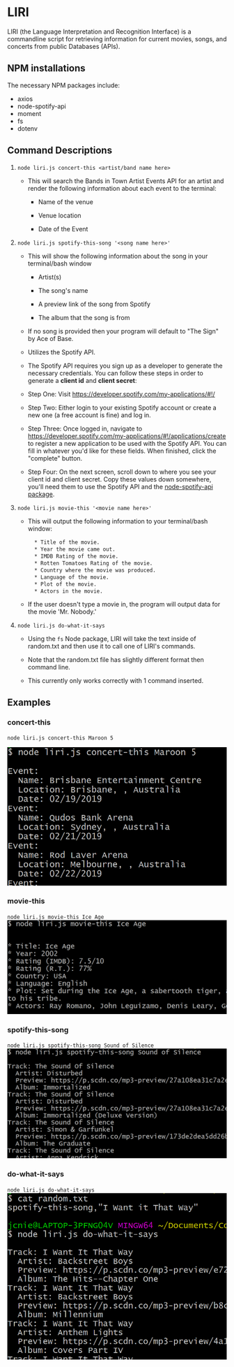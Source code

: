 # LIRI
LIRI (the Language Interpretation and Recognition Interface) is a commandline script for retrieving information for current movies, songs, and concerts from public Databases (APIs).

## NPM installations
The necessary NPM packages include:

 - axios
 - node-spotify-api
 - moment
 - fs
 - dotenv

## Command Descriptions

1. `node liri.js concert-this <artist/band name here>`

   * This will search the Bands in Town Artist Events API for an artist and render the following information about each event to the terminal:

     * Name of the venue

     * Venue location

     * Date of the Event 

2. `node liri.js spotify-this-song '<song name here>'`

   * This will show the following information about the song in your terminal/bash window

     * Artist(s)

     * The song's name

     * A preview link of the song from Spotify

     * The album that the song is from

   * If no song is provided then your program will default to "The Sign" by Ace of Base.

   * Utilizes the Spotify API.

   * The Spotify API requires you sign up as a developer to generate the necessary credentials. You can follow these steps in order to generate a **client id** and **client secret**:

   * Step One: Visit <https://developer.spotify.com/my-applications/#!/>

   * Step Two: Either login to your existing Spotify account or create a new one (a free account is fine) and log in.

   * Step Three: Once logged in, navigate to <https://developer.spotify.com/my-applications/#!/applications/create> to register a new application to be used with the Spotify API. You can fill in whatever you'd like for these fields. When finished, click the "complete" button.

   * Step Four: On the next screen, scroll down to where you see your client id and client secret. Copy these values down somewhere, you'll need them to use the Spotify API and the [node-spotify-api package](https://www.npmjs.com/package/node-spotify-api).

3. `node liri.js movie-this '<movie name here>'`

   * This will output the following information to your terminal/bash window:

     ```
       * Title of the movie.
       * Year the movie came out.
       * IMDB Rating of the movie.
       * Rotten Tomatoes Rating of the movie.
       * Country where the movie was produced.
       * Language of the movie.
       * Plot of the movie.
       * Actors in the movie.
     ```

   * If the user doesn't type a movie in, the program will output data for the movie 'Mr. Nobody.'

4. `node liri.js do-what-it-says`

   * Using the `fs` Node package, LIRI will take the text inside of random.txt and then use it to call one of LIRI's commands.

   * Note that the random.txt file has slightly different format then command line.
   * This currently only works correctly with 1 command inserted.


## Examples
### concert-this
`node liri.js concert-this Maroon 5`

![concert-this Example](img/concert-this.png)

### movie-this
`node liri.js movie-this Ice Age`
![movie-this Example](img/movie-this.png)
### spotify-this-song
`node liri.js spotify-this-song Sound of Silence`
![spotify-this-song Example](img/spotify-this-song.png)
### do-what-it-says
`node liri.js do-what-it-says`
![do-what-it-says Example](img/do-what-it-says.png)